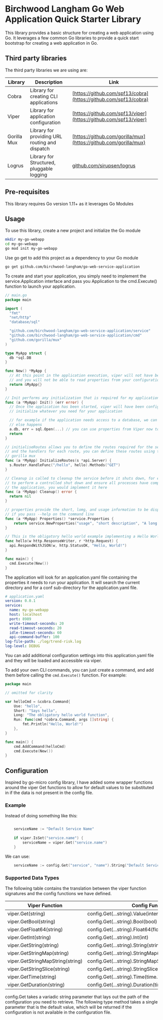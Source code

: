 # Birchwood Langham Go Web Application Quick Starter Library

This library provides a basic structure for creating a web application using Go. It leverages a few common Go libraries to provide a quick start bootstrap for creating a web application in Go.

## Third party libraries

The third party libraries we are using are:

| Library | Description | Link |
| ------- | ----------- | ---- |
| Cobra | Library for creating CLI applications | [https://github.com/spf13/cobra](https://github.com/spf13/cobra) |
| Viper | Library for application configuration | [https://github.com/spf13/viper](https://github.com/spf13/viper) |
| Gorilla Mux | Library for providing URL routing and dispatch | [https://github.com/gorilla/mux](https://github.com/gorilla/mux) |
| Logrus | Library for Structured, pluggable logging | [github.com/sirupsen/logrus](github.com/sirupsen/logrus) |

## Pre-requisites

This library requires Go version 1.11+ as it leverages Go Modules

## Usage

To use this library, create a new project and initialize the Go module

```bash
mkdir my-go-webapp
cd my-go-webapp
go mod init my-go-webapp
```

Use go get to add this project as a dependency to your Go module

```bash
go get github.com/birchwood-langham/go-web-service-application
```

To create and start your application, you simply need to implement the service.Application interface and pass you Application to the cmd.Execute() function to launch your application.

```go
// main.go
package main

import (
  "fmt"
  "net/http"
  "database/sql"

  "github.com/birchwood-langham/go-web-service-application/service"
  "github.com/birchwood-langham/go-web-service-application/cmd"
  "github.com/gorilla/mux"
)

type MyApp struct {
  db *sql.DB
}

func New() *MyApp {
  // At this point in the application execution, viper will not have been initialized
  // and you will not be able to read properties from your configuration file
  return &MyApp{}
}

// Init performs any initialization that is required for my application
func (a *MyApp) Init() (err error) { 
  // Once the application has been started, viper will have been configured, and Init is called to 
  // initialize whatever you need for your application

  // for example if the application needs access to a database, we can initialize it here before anything
  // else happens
  a.db, err = sql.Open(...) // you can use properties from Viper now to help initialize your application
  return 
}

// initialiseRoutes allows you to define the routes required for the service
// and the handlers for each route, you can define these routes using the methods defined by
// gorilla mux
func (a *MyApp) InitializeRoutes(s *api.Server) {
  s.Router.HandleFunc("/hello", hello).Methods("GET")
}

// Cleanup is called to cleanup the service before it shuts down, for example if you need
// to perform a controlled shut down and ensure all processes have completed before terminating
// the application, you would implement it here
func (a *MyApp) Cleanup() error {
  return nil
}

// properties provide the short, lomg, and usage information to be displayed by the application 
// if you pass --help on the command line
func (a *MyApp) Properties() *service.Properties {
	return service.NewProperties("usage", "short description", "A long detailed description")
} 

// This is the obligatory hello world example implementing a Hello World service with this library
func hello(w http.ResponseWriter, r *http.Request) {
  api.RespondWithJSON(w, http.StatusOK, "Hello, World!")
}

func main() {
  cmd.Execute(New())
}
```

The application will look for an application.yaml file containing the properties it needs to run your application. It will search the current directory and for a conf sub-directory for the application.yaml file.

```yaml
# application.yaml
version: 0.0.1
service:
  name: my-go-webapp
  host: localhost
  port: 8989
  write-timeout-seconds: 20
  read-timeout-seconds: 20
  idle-timeout-seconds: 60
  api-command-buffer: 100
log-file-path: ./log/trend-risk.log
log-level: DEBUG
```

You can add additional configuration settings into this application.yaml file and they will be loaded and accessible via viper.

To add your own CLI commands, you can just create a command, and add them before calling the `cmd.Execute()` function. For example:

```go
package main

// omitted for clarity

var helloCmd = &cobra.Command{
    Use: "hello",
    Short: "Says hello",
    Long: "The obligatory hello world function",
    Run: func(cmd *cobra.Command, args []string) {
        fmt.Println("Hello, World!")
    },
}

func main() {
    cmd.AddCommand(helloCmd)
    cmd.Execute(New())
}
```

## Configuration

Inspired by go-micro config library, I have added some wrapper functions around the viper Get functions to allow for default values to be substituted in if the data is not present in the config file.

### Example

Instead of doing something like this:

```go

    serviceName := "Default Service Name"
    
    if viper.IsSet("service.name") {
    	serviceName = viper.Get("service.name")
    }

```

We can use:

```go
    serviceName := config.Get("service", "name").String("Default Service Name")
```

### Supported Data Types

The following table contains the translation between the viper function signatures and the config functions we have defined.

| Viper Function | Config Function | Return Data Type |
| -------------- | --------------- | ---------------- |
| viper.Get(string) | config.Get(...string).Value(interface{}) | interface{} |
| viper.GetBool(string) | config.Get(...string).Bool(bool) | bool | 
| viper.GetFloat64(string) | config.Get(...string).Float64(float64) | float64 |
| viper.GetInt(string) | config.Get(...string).Int(int) | int |
| viper.GetString(string) | config.Get(...string).String(string) | string |
| viper.GetStringMap(string) | config.Get(...string).StringMap(map[string]interface{}) | map[string]interface{} |
| viper.GetStringMapString(string) | config.Get(...string).StringMapString(map[string]string) | map[string]string |
| viper.GetStringSlice(string) | config.Get(...string).StringSlice([]string) | []string |
| viper.GetTime(string) | config.Get(...string).Time(time.Time) | time.Time |
| viper.GetDuration(string) | config.Get(...string).Duration(time.Duration) | time.Duration |

config.Get takes a variadic string parameter that lays out the path of the configuration you need to retrieve. 
The following type method takes a single parameter that is the default value, which will be returned if the 
configuration is not available in the configuration file.
